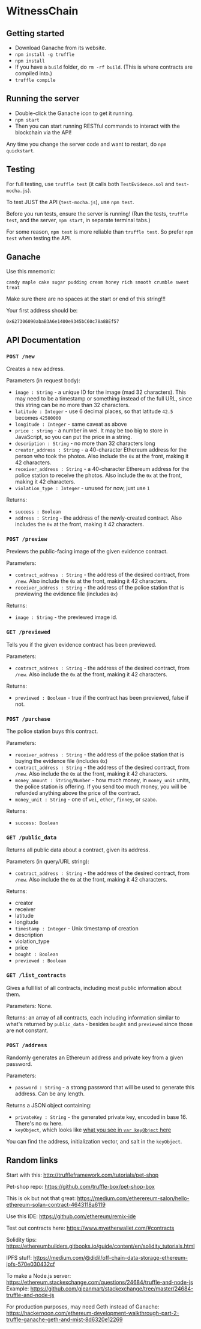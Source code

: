 # WitnessChain

## Getting started

* Download Ganache from its website.
* `npm install -g truffle`
* `npm install`
* If you have a `build` folder, do `rm -rf build`. (This is where contracts are compiled into.)
* `truffle compile`

## Running the server

* Double-click the Ganache icon to get it running.
* `npm start`
* Then you can start running RESTful commands to interact with the blockchain via the API!

Any time you change the server code and want to restart, do `npm quickstart`.

## Testing

For full testing, use `truffle test` (it calls both `TestEvidence.sol` and `test-mocha.js`).

To test JUST the API (`test-mocha.js`), use `npm test`.

Before you run tests, ensure the server is running! (Run the tests, `truffle test`, and the server, `npm start`, in separate terminal tabs.)

For some reason, `npm test` is more reliable than `truffle test`. So prefer `npm test` when testing the API.

## Ganache

Use this mnemonic:

```
candy maple cake sugar pudding cream honey rich smooth crumble sweet treat
```

Make sure there are no spaces at the start or end of this string!!!

Your first address should be:

```
0x627306090abaB3A6e1400e9345bC60c78a8BEf57
```

## API Documentation

### `POST /new`
Creates a new address.

Parameters (in request body):

* `image : String` - a unique ID for the image (mad 32 characters). This may need to be a timestamp or something instead of the full URL, since this string can be no more than 32 characters.
* `latitude : Integer` - use 6 decimal places, so that latitude `42.5` becomes `42500000`
* `longitude : Integer` - same caveat as above
* `price : string` - a number in wei. It may be too big to store in JavaScript, so you can put the price in a string.
* `description : String` - no more than 32 characters long
* `creator_address : String` - a 40-character Ethereum address for the person who took the photos. Also include the `0x` at the front, making it 42 characters.
* `receiver_address : String` - a 40-character Ethereum address for the police station to receive the photos. Also include the `0x` at the front, making it 42 characters.
* `violation_type : Integer` - unused for now, just use `1`

Returns:

* `success : Boolean`
* `address : String` - the address of the newly-created contract. Also includes the `0x` at the front, making it 42 characters.



### `POST /preview`

Previews the public-facing image of the given evidence contract.

Parameters:

* `contract_address : String` - the address of the desired contract, from `/new`. Also include the `0x` at the front, making it 42 characters.
* `receiver_address : String` - the address of the police station that is previewing the evidence file (includes `0x`)

Returns:

* `image : String` - the previewed image id.


### `GET /previewed`

Tells you if the given evidence contract has been previewed.

Parameters:

* `contract_address : String` - the address of the desired contract, from `/new`. Also include the `0x` at the front, making it 42 characters.

Returns:

* `previewed : Boolean` - true if the contract has been previewed, false if not.



### `POST /purchase`

The police station buys this contract.

Parameters:

* `receiver_address : String` - the address of the police station that is buying the evidence file (includes `0x`)
* `contract_address : String` - the address of the desired contract, from `/new`. Also include the `0x` at the front, making it 42 characters.
* `money_amount : String/Number` - how much money, in `money_unit` units, the police station is offering. If you send too much money, you will be refunded anything above the price of the contract.
* `money_unit : String` - one of `wei`, `ether`, `finney`, or `szabo`.

Returns:

* `success: Boolean`


### `GET /public_data`

Returns all public data about a contract, given its address.

Parameters (in query/URL string):

* `contract_address : String` - the address of the desired contract, from `/new`. Also include the `0x` at the front, making it 42 characters.

Returns:

* creator
* receiver
* latitude
* longitude
* `timestamp : Integer` - Unix timestamp of creation
* description
* violation_type
* price
* `bought : Boolean`
* `previewed : Boolean`



### `GET /list_contracts`

Gives a full list of all contracts, including most public information about them.

Parameters: None.

Returns: an array of all contracts, each including information similar to what's returned by `public_data` - besides `bought` and `previewed` since those are not constant.


### `POST /address`

Randomly generates an Ethereum address and private key from a given password.

Parameters:

* `password : String` - a strong password that will be used to generate this address. Can be any length.

Returns a JSON object containing:

* `privateKey : String` - the generated private key, encoded in base 16. There's no `0x` here.
* `keyObject`, which looks like [what you see in `var keyObject` here](https://github.com/ethereumjs/keythereum#key-export)

You can find the address, initialization vector, and salt in the `keyObject`.



## Random links


Start with this: http://truffleframework.com/tutorials/pet-shop

Pet-shop repo: https://github.com/truffle-box/pet-shop-box

This is ok but not that great: https://medium.com/etherereum-salon/hello-ethereum-solan-contract-4643118a6119

Use this IDE: https://github.com/ethereum/remix-ide

Test out contracts here: https://www.myetherwallet.com/#contracts

Solidity tips: https://ethereumbuilders.gitbooks.io/guide/content/en/solidity_tutorials.html

IPFS stuff: https://medium.com/@didil/off-chain-data-storage-ethereum-ipfs-570e030432cf

To make a Node.js server: https://ethereum.stackexchange.com/questions/24684/truffle-and-node-js
Example: https://github.com/gjeanmart/stackexchange/tree/master/24684-truffle-and-node-js

For production purposes, may need Geth instead of Ganache: https://hackernoon.com/ethereum-development-walkthrough-part-2-truffle-ganache-geth-and-mist-8d6320e12269
